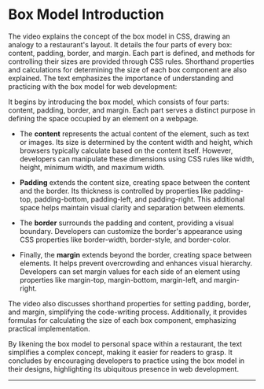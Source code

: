# Box Model Introduction


The video explains the concept of the box model in CSS, drawing an analogy to a restaurant's layout. It details the four parts of every box: content, padding, border, and margin. Each part is defined, and methods for controlling their sizes are provided through CSS rules. Shorthand properties and calculations for determining the size of each box component are also explained. The text emphasizes the importance of understanding and practicing with the box model for web development:

It begins by introducing the box model, which consists of four parts: content, padding, border, and margin. Each part serves a distinct purpose in defining the space occupied by an element on a webpage.

- The **content** represents the actual content of the element, such as text or images. Its size is determined by the content width and height, which browsers typically calculate based on the content itself. However, developers can manipulate these dimensions using CSS rules like width, height, minimum width, and maximum width.

- **Padding** extends the content size, creating space between the content and the border. Its thickness is controlled by properties like padding-top, padding-bottom, padding-left, and padding-right. This additional space helps maintain visual clarity and separation between elements.

- The **border** surrounds the padding and content, providing a visual boundary. Developers can customize the border's appearance using CSS properties like border-width, border-style, and border-color.

- Finally, the **margin** extends beyond the border, creating space between elements. It helps prevent overcrowding and enhances visual hierarchy. Developers can set margin values for each side of an element using properties like margin-top, margin-bottom, margin-left, and margin-right.

The video also discusses shorthand properties for setting padding, border, and margin, simplifying the code-writing process. Additionally, it provides formulas for calculating the size of each box component, emphasizing practical implementation.

By likening the box model to personal space within a restaurant, the text simplifies a complex concept, making it easier for readers to grasp. It concludes by encouraging developers to practice using the box model in their designs, highlighting its ubiquitous presence in web development.

---

